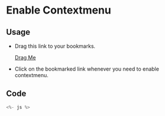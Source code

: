 # Enable Contextmenu

## Usage

- Drag this link to your bookmarks.

  <a href="javascript:<%- code %>">Drag Me</a>

- Click on the bookmarked link whenever you need to enable contextmenu.

## Code

```js
<%- js %>
```
